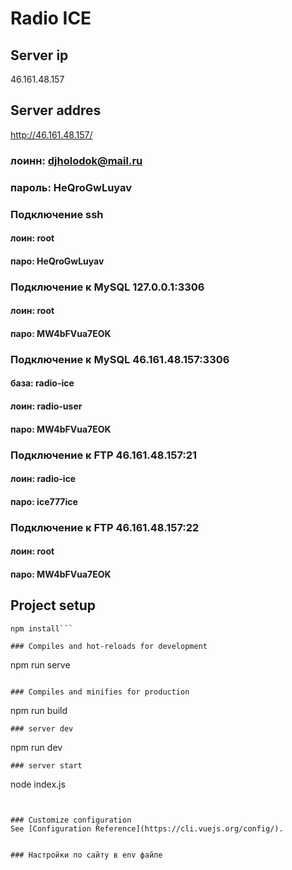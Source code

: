 # Radio ICE
## Server ip
46.161.48.157

## Server addres
http://46.161.48.157/


### лоинн: djholodok@mail.ru
### пароль: HeQroGwLuyav	


### Подключение ssh
#### лоин: root
#### паро: HeQroGwLuyav

### Подключение к MySQL 127.0.0.1:3306
#### лоин: root
#### паро: MW4bFVua7EOK

### Подключение к MySQL 46.161.48.157:3306
#### база: radio-ice
#### лоин: radio-user
#### паро: MW4bFVua7EOK

### Подключение к FTP 46.161.48.157:21
#### лоин: radio-ice
#### паро: ice777ice

### Подключение к FTP 46.161.48.157:22
#### лоин: root
#### паро: MW4bFVua7EOK

## Project setup
```
npm install```

### Compiles and hot-reloads for development
```
npm run serve
```

### Compiles and minifies for production
```
npm run build
```
### server dev
```
npm run dev
```
### server start
```
node index.js
```


### Customize configuration
See [Configuration Reference](https://cli.vuejs.org/config/).


### Настройки по сайту в env файле
